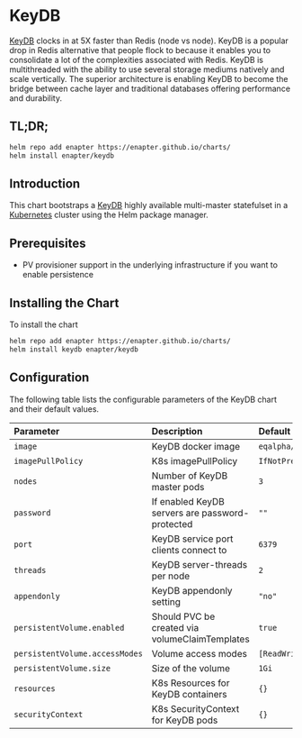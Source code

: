 # KeyDB

[KeyDB](https://keydb.dev) clocks in at 5X faster than Redis (node vs node). KeyDB is a popular drop in Redis alternative that people flock to because it enables you to consolidate a lot of the complexities associated with Redis. KeyDB is multithreaded with the ability to use several storage mediums natively and scale vertically. The superior architecture is enabling KeyDB to become the bridge between cache layer and traditional databases offering performance and durability.

## TL;DR;

```bash
helm repo add enapter https://enapter.github.io/charts/
helm install enapter/keydb
```

## Introduction

This chart bootstraps a [KeyDB](https://keydb.dev) highly available multi-master statefulset in a [Kubernetes](http://kubernetes.io) cluster using the Helm package manager.

## Prerequisites

- PV provisioner support in the underlying infrastructure if you want to enable persistence

## Installing the Chart

To install the chart

```bash
helm repo add enapter https://enapter.github.io/charts/
helm install keydb enapter/keydb
```

## Configuration

The following table lists the configurable parameters of the KeyDB chart and their default values.

| Parameter                      | Description                                     | Default                       |
|:-------------------------------|:------------------------------------------------|:------------------------------|
| `image`                        | KeyDB docker image                              | `eqalpha/keydb:x86_64_v5.3.2` |
| `imagePullPolicy`              | K8s imagePullPolicy                             | `IfNotPresent`                |
| `nodes`                        | Number of KeyDB master pods                     | `3`                           |
| `password`                     | If enabled KeyDB servers are password-protected | `""`                          |
| `port`                         | KeyDB service port clients connect to           | `6379`                        |
| `threads`                      | KeyDB server-threads per node                   | `2`                           |
| `appendonly`                   | KeyDB appendonly setting                        | `"no"`                        |
| `persistentVolume.enabled`     | Should PVC be created via volumeClaimTemplates  | `true`                        |
| `persistentVolume.accessModes` | Volume access modes                             | `[ReadWriteOnce]`             |
| `persistentVolume.size`        | Size of the volume                              | `1Gi`                         |
| `resources`                    | K8s Resources for KeyDB containers              | `{}`                          |
| `securityContext`              | K8s SecurityContext for KeyDB pods              | `{}`                          |
